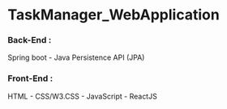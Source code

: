 # TaskManager_WebApplication  
### Back-End :  
Spring boot - Java Persistence API (JPA)  

### Front-End :  
HTML - CSS/W3.CSS - JavaScript - ReactJS


